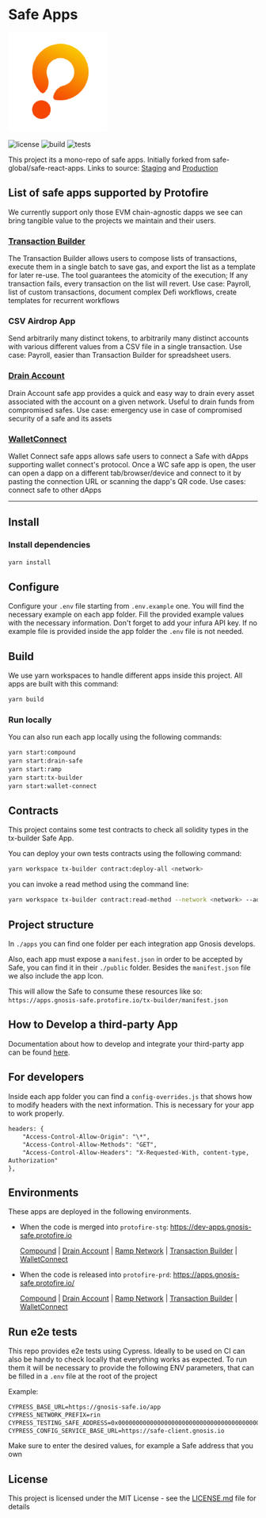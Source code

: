 # Safe Apps

[![Logo](/assets/logo.png)](https://protofire.io/)

![license](https://img.shields.io/github/license/safe-global/safe-react-apps)
![build](https://img.shields.io/github/workflow/status/safe-global/safe-react-apps/Deploy%20safe%20apps/main)
![tests](https://img.shields.io/github/workflow/status/safe-global/safe-react-apps/Test/main?label=tests)

This project its a mono-repo of safe apps. Initially forked from safe-global/safe-react-apps.
Links to source: [Staging](https://github.com/protofire/safe-react-apps/tree/protofire-stg/apps/) and [Production](https://github.com/protofire/safe-react-apps/tree/protofire/apps/)

## List of safe apps supported by Protofire

We currently support only those EVM chain-agnostic dapps we see can bring tangible value to the projects we maintain and their users.

### [Transaction Builder](https://github.com/protofire/safe-react-apps/tree/protofire-stg/apps/tx-builder)

The Transaction Builder allows users to compose lists of transactions, execute them in a single batch to save gas, and export the list as a template for later re-use.
The tool guarantees the atomicity of the execution; If any transaction fails, every transaction on the list will revert.
Use case: Payroll, list of custom transactions, document complex Defi workflows, create templates for recurrent workflows

### CSV Airdrop App

Send arbitrarily many distinct tokens, to arbitrarily many distinct accounts with various different values from a CSV file in a single transaction.
Use case: Payroll, easier than Transaction Builder for spreadsheet users.

### [Drain Account](https://github.com/protofire/safe-react-apps/tree/protofire-stg/apps/drain-safe)

Drain Account safe app provides a quick and easy way to drain every asset associated with the account on a given network.
Useful to drain funds from compromised safes.
Use case: emergency use in case of compromised security of a safe and its assets

### [WalletConnect](https://github.com/protofire/safe-react-apps/tree/protofire-stg/apps/wallet-connect)

Wallet Connect safe apps allows safe users to connect a Safe with dApps supporting wallet connect's protocol.
Once a WC safe app is open, the user can open a dapp on a different tab/browser/device and connect to it by pasting the connection URL or scanning the dapp's QR code.
Use cases: connect safe to other dApps


----------------


## Install

### Install dependencies

```bash
yarn install
```

## Configure

Configure your `.env` file starting from `.env.example` one. You will find the necessary example on each app folder. Fill the provided example values with the necessary information. Don't forget to add your infura API key.
If no example file is provided inside the app folder the `.env` file is not needed.

## Build

We use yarn workspaces to handle different apps inside this project. All apps are built with this command:

```bash
yarn build
```

### Run locally

You can also run each app locally using the following commands:

```bash
yarn start:compound
yarn start:drain-safe
yarn start:ramp
yarn start:tx-builder
yarn start:wallet-connect
```

## Contracts

This project contains some test contracts to check all solidity types in the tx-builder Safe App.

You can deploy your own tests contracts using the following command:

```bash
yarn workspace tx-builder contract:deploy-all <network>
```

you can invoke a read method using the command line:

```bash
yarn workspace tx-builder contract:read-method --network <network> --address <address> --method <method>
```

## Project structure

In `./apps` you can find one folder per each integration app Gnosis develops.

Also, each app must expose a `manifest.json` in order to be accepted by Safe, you can find it in their `./public` folder. Besides the `manifest.json` file we also include the app Icon.

This will allow the Safe to consume these resources like so: `https://apps.gnosis-safe.protofire.io/tx-builder/manifest.json`

## How to Develop a third-party App

Documentation about how to develop and integrate your third-party app can be found [here](https://docs.gnosis-safe.io/build/sdks/safe-apps).

## For developers

Inside each app folder you can find a `config-overrides.js` that shows how to modify headers with the next information. This is necessary for your app to work properly.

```
headers: {
    "Access-Control-Allow-Origin": "\*",
    "Access-Control-Allow-Methods": "GET",
    "Access-Control-Allow-Headers": "X-Requested-With, content-type, Authorization"
},
```

## Environments

These apps are deployed in the following environments.

- When the code is merged into `protofire-stg`: https://dev-apps.gnosis-safe.protofire.io

  [Compound](https://dev-apps.gnosis-safe.protofire.io/compound)
  | [Drain Account](https://dev-apps.gnosis-safe.protofire.io/drain-safe)
  | [Ramp Network](https://dev-apps.gnosis-safe.protofire.io/ramp-network)
  | [Transaction Builder](https://dev-apps.gnosis-safe.protofire.io/tx-builder)
  | [WalletConnect](https://dev-apps.gnosis-safe.protofire.io/wallet-connect)

- When the code is released into `protofire-prd`: https://apps.gnosis-safe.protofire.io/

  [Compound](https://apps.gnosis-safe.protofire.io/compound)
  | [Drain Account](https://apps.gnosis-safe.protofire.io/drain-safe)
  | [Ramp Network](https://apps.gnosis-safe.protofire.io/ramp-network)
  | [Transaction Builder](https://apps.gnosis-safe.protofire.io/tx-builder)
  | [WalletConnect](https://apps.gnosis-safe.protofire.io/wallet-connect)

## Run e2e tests

This repo provides e2e tests using Cypress. Ideally to be used on CI can also be handy to check locally that everything works as expected.
To run them it will be necessary to provide the following ENV parameters, that can be filled in a `.env` file at the root of the project

Example:
```
CYPRESS_BASE_URL=https://gnosis-safe.io/app
CYPRESS_NETWORK_PREFIX=rin
CYPRESS_TESTING_SAFE_ADDRESS=0x0000000000000000000000000000000000000000
CYPRESS_CONFIG_SERVICE_BASE_URL=https://safe-client.gnosis.io
```
Make sure to enter the desired values, for example a Safe address that you own

## License
This project is licensed under the MIT License - see the [LICENSE.md](LICENSE.md) file for details
